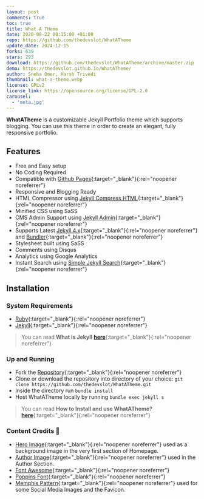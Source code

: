 ```yaml
---
layout: post
comments: true
toc: true
title: What A THeme
date: 2020-08-22 00:15:00 +01:00
repo: https://github.com/thedevslot/WhatATheme
update_date: 2024-12-15
forks: 639
stars: 293
download: https://github.com/thedevslot/WhatATheme/archive/master.zip
demo: https://thedevslot.github.io/WhatATheme/
author: Sneha Omer, Harsh Trivedi
thumbnail: what-a-theme.webp
license: GPLv2
license_link: https://opensource.org/license/GPL-2.0
carousel:
  - 'meta.jpg'
---
```


**WhatATheme** is a customizable Jekyll Portfolio theme which supports blogging. You can use this theme in order to create an elegant, fully responsive portfolio.

## Features

* Free and Easy setup
* No Coding Required
* Compatible with [Github Pages](https://pages.github.com/){:target="_blank"}{:rel="noopener noreferrer"}
* Responsive and Blogging Ready
* HTML Compressor using [Jekyll Compress HTML](https://jch.penibelst.de/){:target="_blank"}{:rel="noopener noreferrer"}
* Minified CSS using SaSS
* CMS Admin Support using [Jekyll Admin](https://jekyll.github.io/jekyll-admin/){:target="_blank"}{:rel="noopener noreferrer"}
* Supports Latest [Jekyll 4.x](https://jekyllrb.com/){:target="_blank"}{:rel="noopener noreferrer"} and [Bundler](https://bundler.io/){:target="_blank"}{:rel="noopener noreferrer"}
* Stylesheet built using SaSS
* Comments using Disqus
* Analytics using Google Analytics
* Instant Search using [Simple Jekyll Search](https://github.com/christian-fei/Simple-Jekyll-Search/){:target="_blank"}{:rel="noopener noreferrer"}

## Installation

### System Requirements

* [Ruby](https://www.ruby-lang.org/en/){:target="_blank"}{:rel="noopener noreferrer"}
* [Jekyll](https://jekyllrb.com/){:target="_blank"}{:rel="noopener noreferrer"}

> You can read **What is Jekyll** [**here**](https://thedevslot.github.io/WhatATheme/blog/what-is-jekyll-how-to-use-it){:target="_blank"}{:rel="noopener noreferrer"}

### Up and Running

* Fork the [Repository](https://github.com/thedevslot/WhatATheme/){:target="_blank"}{:rel="noopener noreferrer"}
* Clone or download the repository into directory of your choice: `git clone https://github.com/thedevslot/WhatATheme.git`
* Inside the directory run `bundle install`
* Host WhatATheme locally by running `bundle exec jekyll s`

> You can read **How to Install and use WhatATheme?** [**here**](https://thedevslot.github.io/WhatATheme/blog/how-to-install-whatatheme){:target="_blank"}{:rel="noopener noreferrer"}

### Content Credits :green_heart:

* [Hero Image](https://images.pexels.com/photos/220444/pexels-photo-220444.jpeg?auto=compress&cs=tinysrgb&dpr=2&h=650&w=940){:target="_blank"}{:rel="noopener noreferrer"} used as a background image in the very first section of Homepage.
* [Author Image](https://cdn.pixabay.com/photo/2015/10/05/22/37/blank-profile-picture-973460_960_720.png){:target="_blank"}{:rel="noopener noreferrer"} used in the Author Section.
* [Font Awesome](https://fontawesome.com/){:target="_blank"}{:rel="noopener noreferrer"}
* [Poppins Font](https://fonts.google.com/specimen/Poppins){:target="_blank"}{:rel="noopener noreferrer"}
* [Memphis Pattern](https://www.freepik.com/free-vector/memphis-pattern-background_4034913.htm#page=1&query=memphis%20pattern&position=23){:target="_blank"}{:rel="noopener noreferrer"} used for some Social Media Images and the Favicon.
